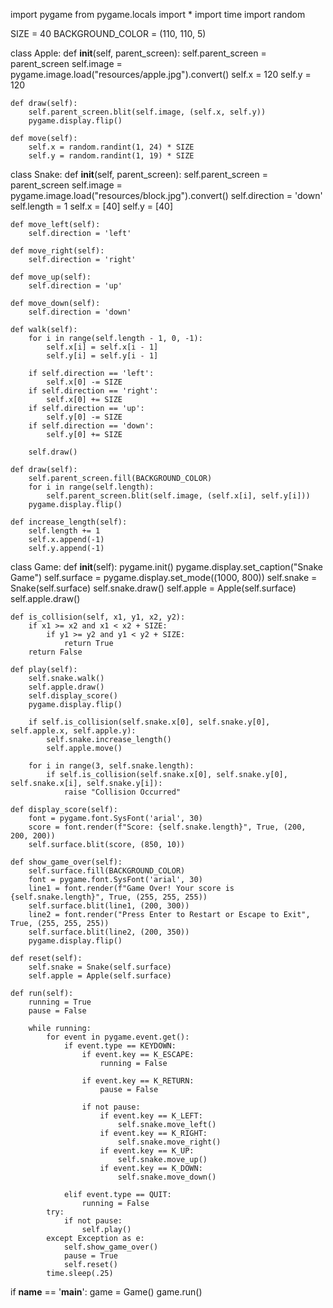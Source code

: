 import pygame
from pygame.locals import *
import time
import random

SIZE = 40
BACKGROUND_COLOR = (110, 110, 5)

class Apple:
    def __init__(self, parent_screen):
        self.parent_screen = parent_screen
        self.image = pygame.image.load("resources/apple.jpg").convert()
        self.x = 120
        self.y = 120

    def draw(self):
        self.parent_screen.blit(self.image, (self.x, self.y))
        pygame.display.flip()

    def move(self):
        self.x = random.randint(1, 24) * SIZE
        self.y = random.randint(1, 19) * SIZE

class Snake:
    def __init__(self, parent_screen):
        self.parent_screen = parent_screen
        self.image = pygame.image.load("resources/block.jpg").convert()
        self.direction = 'down'
        self.length = 1
        self.x = [40]
        self.y = [40]

    def move_left(self):
        self.direction = 'left'

    def move_right(self):
        self.direction = 'right'

    def move_up(self):
        self.direction = 'up'

    def move_down(self):
        self.direction = 'down'

    def walk(self):
        for i in range(self.length - 1, 0, -1):
            self.x[i] = self.x[i - 1]
            self.y[i] = self.y[i - 1]

        if self.direction == 'left':
            self.x[0] -= SIZE
        if self.direction == 'right':
            self.x[0] += SIZE
        if self.direction == 'up':
            self.y[0] -= SIZE
        if self.direction == 'down':
            self.y[0] += SIZE

        self.draw()

    def draw(self):
        self.parent_screen.fill(BACKGROUND_COLOR)
        for i in range(self.length):
            self.parent_screen.blit(self.image, (self.x[i], self.y[i]))
        pygame.display.flip()

    def increase_length(self):
        self.length += 1
        self.x.append(-1)
        self.y.append(-1)

class Game:
    def __init__(self):
        pygame.init()
        pygame.display.set_caption("Snake Game")
        self.surface = pygame.display.set_mode((1000, 800))
        self.snake = Snake(self.surface)
        self.snake.draw()
        self.apple = Apple(self.surface)
        self.apple.draw()

    def is_collision(self, x1, y1, x2, y2):
        if x1 >= x2 and x1 < x2 + SIZE:
            if y1 >= y2 and y1 < y2 + SIZE:
                return True
        return False

    def play(self):
        self.snake.walk()
        self.apple.draw()
        self.display_score()
        pygame.display.flip()

        if self.is_collision(self.snake.x[0], self.snake.y[0], self.apple.x, self.apple.y):
            self.snake.increase_length()
            self.apple.move()

        for i in range(3, self.snake.length):
            if self.is_collision(self.snake.x[0], self.snake.y[0], self.snake.x[i], self.snake.y[i]):
                raise "Collision Occurred"

    def display_score(self):
        font = pygame.font.SysFont('arial', 30)
        score = font.render(f"Score: {self.snake.length}", True, (200, 200, 200))
        self.surface.blit(score, (850, 10))

    def show_game_over(self):
        self.surface.fill(BACKGROUND_COLOR)
        font = pygame.font.SysFont('arial', 30)
        line1 = font.render(f"Game Over! Your score is {self.snake.length}", True, (255, 255, 255))
        self.surface.blit(line1, (200, 300))
        line2 = font.render("Press Enter to Restart or Escape to Exit", True, (255, 255, 255))
        self.surface.blit(line2, (200, 350))
        pygame.display.flip()

    def reset(self):
        self.snake = Snake(self.surface)
        self.apple = Apple(self.surface)

    def run(self):
        running = True
        pause = False

        while running:
            for event in pygame.event.get():
                if event.type == KEYDOWN:
                    if event.key == K_ESCAPE:
                        running = False

                    if event.key == K_RETURN:
                        pause = False

                    if not pause:
                        if event.key == K_LEFT:
                            self.snake.move_left()
                        if event.key == K_RIGHT:
                            self.snake.move_right()
                        if event.key == K_UP:
                            self.snake.move_up()
                        if event.key == K_DOWN:
                            self.snake.move_down()

                elif event.type == QUIT:
                    running = False
            try:
                if not pause:
                    self.play()
            except Exception as e:
                self.show_game_over()
                pause = True
                self.reset()
            time.sleep(.25)

if __name__ == '__main__':
    game = Game()
    game.run()
